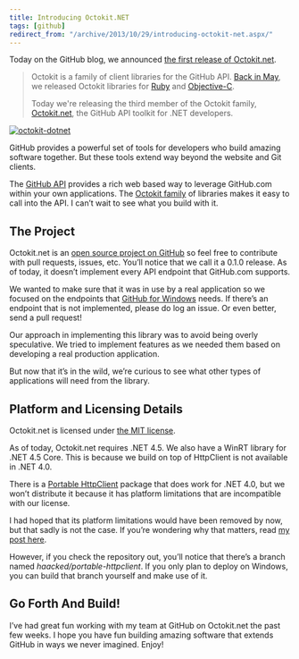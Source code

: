 ```yaml
---
title: Introducing Octokit.NET
tags: [github]
redirect_from: "/archive/2013/10/29/introducing-octokit-net.aspx/"
---
```


Today on the GitHub blog, we announced [the first release of
Octokit.net](https://github.com/blog/1676-introducing-octokit-net "Introducing Octokit.net").

> Octokit is a family of client libraries for the GitHub API. [Back in
> May](https://github.com/blog/1517-introducing-octokit), we released
> Octokit libraries for [Ruby](https://github.com/octokit/octokit.rb)
> and [Objective-C](https://github.com/octokit/octokit.objc).
>
> Today we're releasing the third member of the Octokit family,
> [Octokit.net](https://github.com/octokit/octokit.net), the GitHub API
> toolkit for .NET developers.

[![octokit-dotnet](https://haacked.com/assets/images/haacked_com/WindowsLiveWriter/IntroducingOctokit.NET_D8EF/octokit-dotnet_thumb.png "octokit-dotnet")](https://haacked.com/assets/images/haacked_com/WindowsLiveWriter/IntroducingOctokit.NET_D8EF/octokit-dotnet_2.png)

GitHub provides a powerful set of tools for developers who build amazing
software together. But these tools extend way beyond the website and Git
clients.

The [GitHub API](http://developer.github.com/v3/ "GitHub API") provides
a rich web based way to leverage GitHub.com within your own
applications. The [Octokit
family](http://octokit.github.io/ "Octokit Website") of libraries makes
it easy to call into the API. I can’t wait to see what you build with
it.

The Project
-----------

Octokit.net is an [open source project on
GitHub](https://github.com/octokit/octokit.net "Octokit.net GitHub") so
feel free to contribute with pull requests, issues, etc. You’ll notice
that we call it a 0.1.0 release. As of today, it doesn’t implement every
API endpoint that GitHub.com supports.

We wanted to make sure that it was in use by a real application so we
focused on the endpoints that [GitHub for
Windows](http://windows.github.com/ "GitHub for Windows") needs. If
there’s an endpoint that is not implemented, please do log an issue. Or
even better, send a pull request!

Our approach in implementing this library was to avoid being overly
speculative. We tried to implement features as we needed them based on
developing a real production application.

But now that it’s in the wild, we’re curious to see what other types of
applications will need from the library.

Platform and Licensing Details
------------------------------

Octokit.net is licensed under [the MIT
license](https://github.com/octokit/octokit.net/blob/master/LICENSE.txt "MIT License").

As of today, Octokit.net requires .NET 4.5. We also have a WinRT library
for .NET 4.5 Core. This is because we build on top of HttpClient is not
available in .NET 4.0.

There is a [Portable
HttpClient](https://www.nuget.org/packages/Microsoft.Net.Http "Portable HttpClient on NuGet")
package that does work for .NET 4.0, but we won’t distribute it because
it has platform limitations that are incompatible with our license.

I had hoped that its platform limitations would have been removed by
now, but that sadly is not the case. If you’re wondering why that
matters, read [my post
here](https://haacked.com/archive/2013/06/24/platform-limitations-harm-net.aspx "Platform limitations harm .net").

However, if you check the repository out, you’ll notice that there’s a
branch named *haacked/portable-httpclient*. If you only plan to deploy
on Windows, you can build that branch yourself and make use of it.

Go Forth And Build!
-------------------

I’ve had great fun working with my team at GitHub on Octokit.net the
past few weeks. I hope you have fun building amazing software that
extends GitHub in ways we never imagined. Enjoy!

